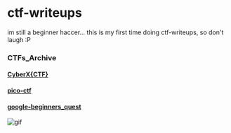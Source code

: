 # ctf-writeups

im still a beginner haccer...
this is my first time doing ctf-writeups, so don't laugh :P

### CTFs_Archive
#### [CyberX{CTF}](cyberx-ctf.md)
#### [pico-ctf](pico-ctf.md)
#### [google-beginners_quest](/google-beginners_quest/google-beginners_quest.md)


![gif](https://www.textures4photoshop.com/tex/thumbs/matrix-code-animation-gif-free-animated-background-716.gif)

